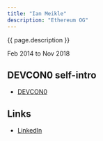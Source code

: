 ```yaml
---
title: "Ian Meikle"
description: "Ethereum OG"
---
```


{{ page.description }}

Feb 2014 to Nov 2018

## DEVCON0 self-intro
- [DEVCON0](https://youtu.be/_BvvUlKDqp0?t=32m43s)

## Links
- [LinkedIn](https://www.linkedin.com/in/ian-meikle-9455a891/)
